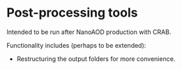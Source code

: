 # Post-processing tools

Intended to be run after NanoAOD production with CRAB.

Functionality includes (perhaps to be extended):
- Restructuring the output folders for more convenience.
